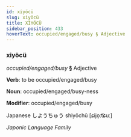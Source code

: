 ```yaml
---
id: xiyöcü
slug: xiyöcü
title: XİYÖCÜ
sidebar_position: 433
hoverText: occupied/engaged/busy § Adjective
---
```


### xiyöcü

*occupied/engaged/busy* **§** Adjective

**Verb**: to be occupied/engaged/busy

**Noun**: occupied/engaged/busy-ness

**Modifier**: occupied/engaged/busy

Japanese しようちゅう shiyōchū [ɕijo̞ːt͡ɕuː]

*Japonic Language Family*